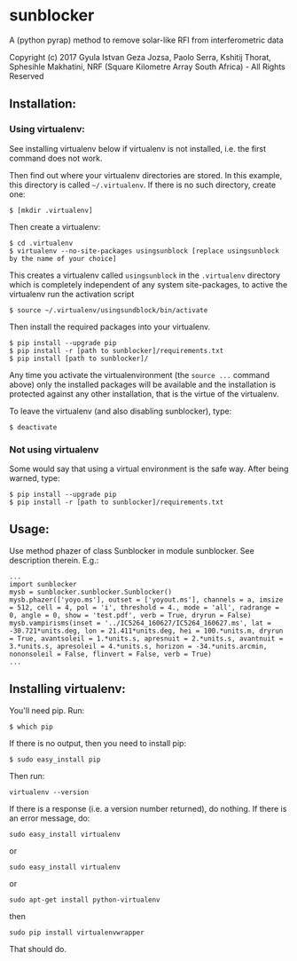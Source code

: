 # sunblocker
A (python pyrap) method to remove solar-like RFI from interferometric data

Copyright (c) 2017 Gyula Istvan Geza Jozsa, Paolo Serra, Kshitij Thorat, Sphesihle Makhatini, NRF (Square Kilometre Array South Africa) - All Rights Reserved

## Installation:
### Using virtualenv:
See installing virtualenv below if virtualenv is not installed, i.e. the first command does not work.

Then find out where your virtualenv directories are stored. In this example, this directory is called `~/.virtualenv`. If there is no such directory, create one:
```
$ [mkdir .virtualenv]
```
Then create a virtualenv:
```
$ cd .virtualenv
$ virtualenv --no-site-packages usingsunblock [replace usingsunblock by the name of your choice]
```
This creates a virtualenv called `usingsunblock` in the `.virtualenv` directory which is completely independent of any system site-packages, to active the virtualenv run the activation script
```
$ source ~/.virtualenv/usingsundblock/bin/activate
```
Then install the required packages into your virtualenv.
```
$ pip install --upgrade pip
$ pip install -r [path to sunblocker]/requirements.txt
$ pip install [path to sunblocker]/
```
Any time you activate the virtualenvironment (the `source ...` command above) only the installed packages will be available and the installation is protected against any other installation, that is the virtue of the virtualenv.

To leave the virtualenv (and also disabling sunblocker), type:
```
$ deactivate
```
### Not using virtualenv
Some would say that using a virtual environment is the safe way. After being warned, type:
```
$ pip install --upgrade pip
$ pip install -r [path to sunblocker]/requirements.txt
```

## Usage:
Use method phazer of class Sunblocker in module sunblocker. See description therein. E.g.:
```
...
import sunblocker
mysb = sunblocker.sunblocker.Sunblocker()
mysb.phazer(['yoyo.ms'], outset = ['yoyout.ms'], channels = a, imsize = 512, cell = 4, pol = 'i', threshold = 4., mode = 'all', radrange = 0, angle = 0, show = 'test.pdf', verb = True, dryrun = False)
mysb.vampirisms(inset = '../IC5264_160627/IC5264_160627.ms', lat = -30.721*units.deg, lon = 21.411*units.deg, hei = 100.*units.m, dryrun = True, avantsoleil = 1.*units.s, apresnuit = 2.*units.s, avantnuit = 3.*units.s, apresoleil = 4.*units.s, horizon = -34.*units.arcmin, nononsoleil = False, flinvert = False, verb = True)
...
```
## Installing virtualenv:
You'll need pip. Run:
```
$ which pip
```
If there is no output, then you need to install pip:
```
$ sudo easy_install pip
```
Then run:
```
virtualenv --version
```
If there is a response (i.e. a version number returned), do nothing. If there is an error message, do:
```
sudo easy_install virtualenv
```
or
```
sudo easy_install virtualenv
```
or
```
sudo apt-get install python-virtualenv
```
then
```
sudo pip install virtualenvwrapper
```
That should do.
